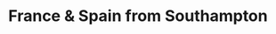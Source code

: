 ---
category: mediterranean
title: France & Spain from Southampton
class: france-and-spain-from-southampton
cruiseline: Royal Caribbean, Ovation of the Seas
special-info: New reductions, Selling Fast
price: 749
nights: Balcony Cabin, 7
cruise-url: http://www.planetcruise.co.uk/royal-caribbean-cruises/ovation-of-the-seas/22-April-2016/97811?referrersiteid=970
---